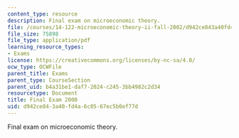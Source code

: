 ```yaml
---
content_type: resource
description: Final exam on microeconomic theory.
file: /courses/14-122-microeconomic-theory-ii-fall-2002/d942ce843a40fd4a6c0567ec5b0ef77d_f2000q.pdf
file_size: 75898
file_type: application/pdf
learning_resource_types:
- Exams
license: https://creativecommons.org/licenses/by-nc-sa/4.0/
ocw_type: OCWFile
parent_title: Exams
parent_type: CourseSection
parent_uid: b4a31be1-daf7-2024-c245-3bb4982c2d34
resourcetype: Document
title: Final Exam 2000
uid: d942ce84-3a40-fd4a-6c05-67ec5b0ef77d
---
```

Final exam on microeconomic theory.